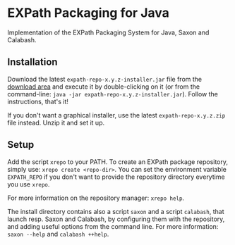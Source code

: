 # EXPath Packaging for Java

Implementation of the EXPath Packaging System for Java, Saxon and Calabash.


## Installation

Download the latest `expath-repo-x.y.z-installer.jar` file from the
[download area](http://code.google.com/p/expath-pkg/downloads) and
execute it by double-clicking on it (or from the command-line: `java
-jar expath-repo-x.y.z-installer.jar`).  Follow the instructions,
that's it!

If you don't want a graphical installer, use the latest
`expath-repo-x.y.z.zip` file instead.  Unzip it and set it up.


## Setup

Add the script `xrepo` to your PATH.  To create an EXPath package
repository, simply use: `xrepo create <repo-dir>`.  You can set the
environment variable `EXPATH_REPO` if you don't want to provide the
repository directory everytime you use `xrepo`.

For more information on the repository manager: `xrepo help`.

The install directory contains also a script `saxon` and a script
`calabash`, that launch resp. Saxon and Calabash, by configuring them
with the repository, and adding useful options from the command line.
For more information: `saxon --help` and `calabash ++help`.
